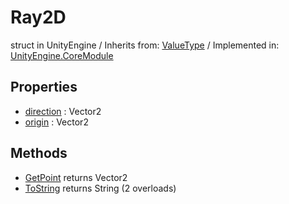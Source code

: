 # Ray2D
struct in UnityEngine
 / Inherits from: <a href="https://docs.unity3d.com/6000.0/Documentation/ScriptReference/ValueType.html" target="_blank">ValueType</a> / Implemented in: <a href="https://docs.unity3d.com/6000.0/Documentation/ScriptReference/UnityEngine.CoreModule.html" target="_blank">UnityEngine.CoreModule</a>
## Properties
- <a href="https://docs.unity3d.com/6000.0/Documentation/ScriptReference/Ray2D-direction.html" target="_blank">direction</a> : Vector2
- <a href="https://docs.unity3d.com/6000.0/Documentation/ScriptReference/Ray2D-origin.html" target="_blank">origin</a> : Vector2
## Methods
- <a href="https://docs.unity3d.com/6000.0/Documentation/ScriptReference/Ray2D.GetPoint.html" target="_blank">GetPoint</a> returns Vector2
- <a href="https://docs.unity3d.com/6000.0/Documentation/ScriptReference/Ray2D.ToString.html" target="_blank">ToString</a> returns String (2 overloads)
